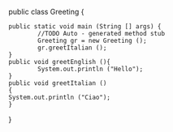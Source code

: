 public class Greeting {

    public static void main (String [] args) {
            //TODO Auto - generated method stub
            Greeting gr = new Greeting ();
            gr.greetItalian ();
    }
    public void greetEnglish (){
            System.out.println ("Hello");
    }
    public void greetItalian ()
    {
    System.out.println ("Ciao");
    }
}